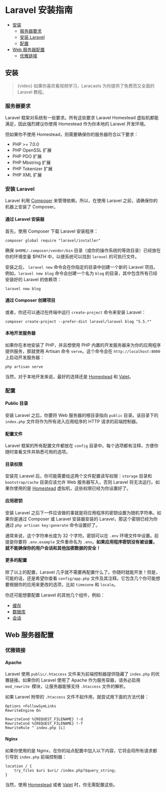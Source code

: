 # Laravel 安装指南

- [安装](#installation)
    - [服务器要求](#server-requirements)
    - [安装 Laravel](#installing-laravel)
    - [配置](#configuration)
- [Web 服务器配置](#web-server-configuration)
    - [优雅链接](#pretty-urls)

<a name="installation"></a>
## 安装

> {video} 如果你喜欢看视频学习，Laracasts 为你提供了免费而又全面的 Laravel 教程。

<a name="server-requirements"></a>
### 服务器要求

Laravel 框架对系统有一些要求。所有这些要求 Laravel Homestead 虚拟机都能满足，因此强烈建议你使用 Homestead 作为你本地的 Laravel 开发环境。

但如果你不使用 Homestead，则需要确保你的服务器符合以下要求：

- PHP >= 7.0.0
- PHP OpenSSL 扩展
- PHP PDO 扩展
- PHP Mbstring 扩展
- PHP Tokenizer 扩展
- PHP XML 扩展

### 安装 Laravel

Laravel 利用 [Composer](https://getcomposer.org) 来管理依赖。所以，在使用 Laravel 之前，请确保你的机器上安装了 Composer。

#### 通过 Laravel 安装器

首先，使用 Composer 下载 Laravel 安装程序：

    composer global require "laravel/installer"
确保 `$HOME/.composer/vendor/bin` 目录（或你的操作系统的等效目录）已经放在你的环境变量 $PATH 中，以便系统可以找到 `laravel` 的可执行文件。

安装之后， `laravel new` 命令会在你指定的目录中创建一个新的 Laravel 项目。例如，`laravel new blog` 命令会创建一个名为 `blog` 的目录，其中包含所有已经安装好的 Laravel 的依赖项：

    laravel new blog

#### 通过 Composer 创建项目

或者，你还可以通过在终端中运行 `create-project` 命令来安装 Laravel：

    composer create-project --prefer-dist laravel/laravel blog "5.5.*"

#### 本地开发服务器

如果你在本地安装了 PHP，并且想使用 PHP 内置的开发服务器来为你的应用程序提供服务，那就使用 Artisan 命令  `serve`。这个命令会在 `http://localhost:8000` 上启动开发服务器：

    php artisan serve
当然，对于本地开发来说，最好的选择还是 [Homestead](/docs/{{version}}/homestead) 和 [Valet](/docs/{{version}}/valet)。

<a name="configuration"></a>
### 配置

#### Public 目录

安装 Laravel 之后，你要将 Web 服务器的根目录指向 `public` 目录。该目录下的 `index.php` 文件将作为所有进入应用程序的 HTTP 请求的前端控制器。

#### 配置文件

Laravel 框架的所有配置文件都放在 `config` 目录中。每个选项都有注释，方便你随时查看文件并熟悉可用的选项。

#### 目录权限

安装完 Laravel 后，你可能需要给这两个文件配置读写权限：`storage` 目录和 `bootstrap/cache` 目录应该允许 Web 服务器写入，否则 Laravel 将无法运行。如果你使用的是 [Homestead](/docs/{{version}}/homestead) 虚拟机，这些权限已经为你设置好了。

#### 应用密钥

安装 Laravel 之后下一件应该做的事就是将应用程序的密钥设置为随机字符串。如果你是通过 Composer 或 Laravel 安装器安装的 Laravel，那这个密钥已经为你通过 `php artisan key:generate` 命令设置好了。

通常来说，这个字符串长度为 32 个字符。密钥可以在 `.env` 环境文件中设置。前提是你要将 `.env.example` 文件重命名为 `.env`。**如果应用程序密钥没有被设置，就不能确保你的用户会话和其他加密数据的安全！**

#### 更多的配置

除了以上的配置，Laravel 几乎就不需要再配置什么了。你随时就能开发！但是，可能的话，还是希望你查看 `config/app.php` 文件及其注释。它包含几个你可能想要根据你的应用来更改的选项，比如 `timezone` 和 `locale`。

你还可能想要配置 Laravel 的其他几个组件，例如：

- [缓存](cache#configuration)
- [数据库](database#configuration)
- [会话](session#configuration)

## Web 服务器配置

### 优雅链接

#### Apache

Laravel 使用 `public/.htaccess` 文件来为前端控制器提供隐藏了 `index.php` 的优雅链接。如果你的 Laravel 使用了 Apache 作为服务容器，请务必启用 `mod_rewrite `模块，让服务器能够支持 `.htaccess` 文件的解析。

如果 Laravel 附带的 `.htaccess` 文件不起作用，就尝试用下面的方法代替：

    Options +FollowSymLinks
    RewriteEngine On

    RewriteCond %{REQUEST_FILENAME} !-d
    RewriteCond %{REQUEST_FILENAME} !-f
    RewriteRule ^ index.php [L]

#### Nginx

如果你使用的是 Nginx，在你的站点配置中加入以下内容，它将会将所有请求都引导到 `index.php` 前端控制器：

    location / {
        try_files $uri $uri/ /index.php?$query_string;
    }

当然，使用 [Homestead](/docs/{{version}}/homestead) 或者 [Valet](/docs/{{version}}/valet) 时，你无需配置这些。
